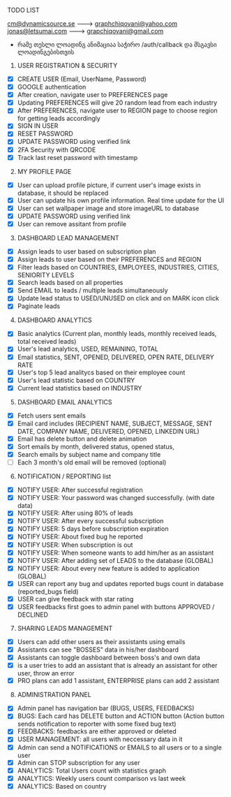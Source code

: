 TODO LIST

cm@dynamicsource.se ---> graphchiqovani@yahoo.com
jonas@letsumai.com ---> grapchiqovani@gmail.com

- რამე თესლი ლოადინგ ანიმაციაა საჭირო /auth/callback და მსგავსი ლოადინგებისთვის

1. USER REGISTRATION & SECURITY

- [x] CREATE USER (Email, UserName, Password)
- [x] GOOGLE authentication
- [x] After creation, navigate user to PREFERENCES page
- [x] Updating PREFERENCES will give 20 random lead from each industry
- [x] After PREFERENCES, navigate user to REGION page to choose region for getting leads accordingly
- [x] SIGN IN USER
- [x] RESET PASSWORD
- [x] UPDATE PASSWORD using verified link
- [x] 2FA Security with QRCODE
- [x] Track last reset password with timestamp

2. MY PROFILE PAGE

- [x] User can upload profile picture, if current user's image exists in database, it should be replaced
- [x] User can update his own profile information. Real time update for the UI
- [x] User can set wallpaper image and store imageURL to database
- [x] UPDATE PASSWORD using verified link
- [x] User can remove assitant from profile

3. DASHBOARD LEAD MANAGEMENT

- [x] Assign leads to user based on subscription plan
- [x] Assign leads to user based on their PREFERENCES and REGION
- [x] Filter leads based on COUNTRIES, EMPLOYEES, INDUSTRIES, CITIES, SENIORITY LEVELS
- [x] Search leads based on all properties
- [x] Send EMAIL to leads / multiple leads simultaneously
- [x] Update lead status to USED/UNUSED on click and on MARK icon click
- [x] Paginate leads

4. DASHBOARD ANALYTICS

- [x] Basic analytics (Current plan, monthly leads, monthly received leads, total received leads)
- [x] User's lead analytics, USED, REMAINING, TOTAL
- [x] Email statistics, SENT, OPENED, DELIVERED, OPEN RATE, DELIVERY RATE
- [x] User's top 5 lead analitycs based on their employee count
- [x] User's lead statistic based on COUNTRY
- [x] Current lead statistics based on INDUSTRY

5. DASHBOARD EMAIL ANALYTICS

- [x] Fetch users sent emails
- [x] Email card includes (RECIPIENT NAME, SUBJECT, MESSAGE, SENT DATE, COMPANY NAME, DELIVERED, OPENED, LINKEDIN URL)
- [x] Email has delete button and delete animation
- [x] Sort emails by month, delivered status, opened status,
- [x] Search emails by subject name and company title
- [ ] Each 3 month's old email will be removed (optional)

6. NOTIFICATION / REPORTING list

- [x] NOTIFY USER: After successful registration
- [x] NOTIFY USER: Your password was changed successfully. (with date data)
- [x] NOTIFY USER: After using 80% of leads
- [x] NOTIFY USER: After every successful subscription
- [x] NOTIFY USER: 5 days before subscription expiration
- [x] NOTIFY USER: About fixed bug he reported
- [x] NOTIFY USER: When subscription is out
- [x] NOTIFY USER: When someone wants to add him/her as an assistant
- [x] NOTIFY USER: After adding set of LEADS to the database (GLOBAL)
- [x] NOTIFY USER: About every new feature is added to application (GLOBAL)
- [x] USER can report any bug and updates reported bugs count in database (reported_bugs field)
- [x] USER can give feedback with star rating
- [x] USER feedbacks first goes to admin panel with buttons APPROVED / DECLINED

7. SHARING LEADS MANAGEMENT

- [x] Users can add other users as their assistants using emails
- [x] Assistants can see "BOSSES" data in his/her dashboard
- [x] Assistants can toggle dashboard between boss's and own data
- [x] is a user tries to add an assistant that is already an assistant for other user, throw an error
- [x] PRO plans can add 1 assistant, ENTERPRISE plans can add 2 assistant

8. ADMINISTRATION PANEL

- [x] Admin panel has navigation bar (BUGS, USERS, FEEDBACKS)
- [x] BUGS: Each card has DELETE button and ACTION button (Action button sends notification to reporter with some fixed bug text)
- [x] FEEDBACKS: feedbacks are either approved or deleted
- [x] USER MANAGEMENT: all users with neccessary data in it
- [x] Admin can send a NOTIFICATIONS or EMAILS to all users or to a single user
- [x] Admin can STOP subscription for any user
- [x] ANALYTICS: Total Users count with statistics graph
- [x] ANALYTICS: Weekly users count comparison vs last week
- [x] ANALYTICS: Based on country
